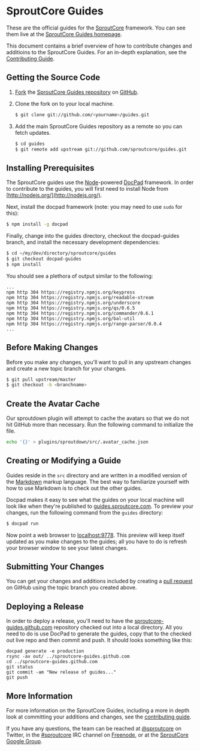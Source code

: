 SproutCore Guides
=================

These are the official guides for the [SproutCore](http://www.sproutcore.com) framework. You can see them live at the [SproutCore Guides
homepage](http://guides.sproutcore.com).

This document contains a brief overview of how to contribute changes and additioins to the SproutCore Guides. For an in-depth explanation, see the
[Contributing Guide](http://guides.sproutcore.com/contribute.html).

## Getting the Source Code

1. [Fork](https://help.github.com/articles/fork-a-repo) the [SproutCore Guides repository](https://github.com/sproutcore/guides) on [GitHub](http://github.com).

2. Clone the fork on to your local machine.
    ```bash
    $ git clone git://github.com/<yourname>/guides.git
    ```

3. Add the main SproutCore Guides repository as a remote so you can fetch updates.
    ```bash
    $ cd guides
    $ git remote add upstream git://github.com/sproutcore/guides.git
    ```

## Installing Prerequisites

The SproutCore guides use the [Node](http://nodejs.org/)-powered [DocPad](http://docpad.org/) framework. In order to contribute to the guides,
you will first need to install Node from [http://nodejs.org/](http://nodejs.org/).

Next, install the docpad framework (note: you may need to use `sudo` for this):

```bash
$ npm install -g docpad
```

Finally, change into the guides directory, checkout the docpad-guides branch, and install the necessary development dependencies:

```bash
$ cd ~/my/dev/directory/sproutcore/guides
$ git checkout docpad-guides
$ npm install
```

You should see a plethora of output similar to the following:

    ...
    npm http 304 https://registry.npmjs.org/keypress
    npm http 304 https://registry.npmjs.org/readable-stream
    npm http 304 https://registry.npmjs.org/underscore
    npm http 304 https://registry.npmjs.org/qs/0.6.5
    npm http 304 https://registry.npmjs.org/commander/0.6.1
    npm http 304 https://registry.npmjs.org/bal-util
    npm http 304 https://registry.npmjs.org/range-parser/0.0.4
    ...

## Before Making Changes

Before you make any changes, you'll want to pull in any upstream changes and create a new topic branch for your changes.

```bash
$ git pull upstream/master
$ git checkout -b <branchname>
```

## Create the Avatar Cache

Our sproutdown plugin will attempt to cache the avatars so that we do not hit GitHub more than necessary. Run the following
command to initialize the file.

```bash
echo '{}' > plugins/sproutdown/src/.avatar_cache.json
```

## Creating or Modifying a Guide

Guides reside in the `src` directory and are written in a modified version of the [Markdown](http://daringfireball.net/projects/markdown/) markup
language. The best way to familiarize yourself with how to use Markdown is to check out the other guides.

Docpad makes it easy to see what the guides on your local machine will look like when they're published to
[guides.sproutcore.com](http://guides.sproutcore.com). To preview your changes, run the following command from the `guides` directory:

```bash
$ docpad run
```

Now point a web browser to [localhost:9778](http://localhost:9778). This preview will keep itself updated as you make changes to the guides; all you have to do is refresh
your browser window to see your latest changes.

## Submitting Your Changes

You can get your changes and additions included by creating a [pull request](https://help.github.com/articles/using-pull-requests) on GitHub using the
topic branch you created above.

## Deploying a Release

In order to deploy a release, you'll need to have the
[sproutcore-guides.github.com](https://github.com/sproutcore-guides/sproutcore-guides.github.com) repository checked out
into a local directory. All you need to do is use DocPad to generate the guides, copy that to the checked out live repo
and then commit and push. It should looks something like this:

    docpad generate -e production
    rsync -av out/ ../sproutcore-guides.github.com
    cd ../sproutcore-guides.github.com
    git status
    git commit -am "New release of guides..."
    git push

## More Information

For more information on the SproutCore Guides, including a more in depth look at committing your additions and changes, see the [contributing
guide](http://guides.sproutcore.com/contribute.html).

If you have any questions, the team can be reached at [@sproutcore](http://twitter.com/#!/sproutcore) on Twitter, in the
[#sproutcore](irc://irc.freenode.net/sproutcore) IRC channel on [Freenode](http://freenode.net/), or at the [SproutCore Google
Group](http://groups.google.com/group/sproutcore).
